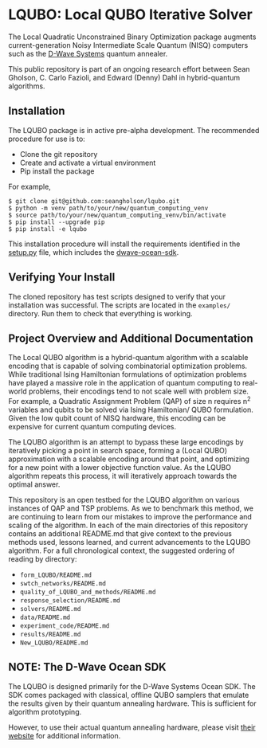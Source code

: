 # LQUBO: Local QUBO Iterative Solver

The Local Quadratic Unconstrained Binary Optimization package augments 
current-generation Noisy Intermediate Scale Quantum (NISQ) computers
such as the [D-Wave Systems](https://www.dwavesys.com/) quantum 
annealer.

This public repository is part of an ongoing research effort between Sean Gholson, C. Carlo Fazioli, and 
Edward (Denny) Dahl in hybrid-quantum algorithms.

## Installation

The LQUBO package is in active pre-alpha development.  The recommended
procedure for use is to:

* Clone the git repository
* Create and activate a virtual environment
* Pip install the package

For example,

    $ git clone git@github.com:seangholson/lqubo.git
    $ python -m venv path/to/your/new/quantum_computing_venv
    $ source path/to/your/new/quantum_computing_venv/bin/activate
    $ pip install --upgrade pip
    $ pip install -e lqubo

This installation procedure will install the requirements identified in
the 
[setup.py](https://github.com/seangholson/lqubo/blob/master/setup.py)
file, which includes the 
[dwave-ocean-sdk](https://github.com/dwavesystems/dwave-ocean-sdk).  

## Verifying Your Install

The cloned repository has test scripts designed to verify that your 
installation was successful.  The scripts are located in the `examples/`
directory.  Run them to check that everything is working.  

## Project Overview and Additional Documentation

The Local QUBO algorithm is a hybrid-quantum algorithm with a scalable encoding that is capable of solving 
combinatorial optimization problems.  While traditional Ising Hamiltonian formulations of optimization problems have 
played a massive role in the application of quantum computing to real-world problems, their encodings tend to not scale 
well with problem size.  For example, a Quadratic Assignment Problem (QAP) of size n requires n<sup>2 </sup>variables 
and qubits to be solved via Ising Hamiltonian/ QUBO formulation.  Given the low qubit count of NISQ hardware, this 
encoding can be expensive for current quantum computing devices.


The LQUBO algorithm is an attempt to bypass these large encodings by iteratively picking a point in search space,
forming a (Local QUBO) approximation with a scalable encoding around that point, and optimizing for a new point with a
lower objective function value. As the LQUBO algorithm repeats this process, it will iteratively approach towards the 
optimal answer.

This repository is an open testbed for the LQUBO algorithm on various instances of QAP and TSP problems.  As we
to benchmark this method, we are continuing to learn from our mistakes to improve the performance and scaling of the 
algorithm.  In each of the main directories of this repository contains an additional README.md that give context to
the previous methods used, lessons learned, and current advancements to the LQUBO algorithm.  For a full chronological 
context, the suggested ordering of reading by directory:

* `form_LQUBO/README.md`
* `swtch_networks/README.md`
* `quality_of_LQUBO_and_methods/README.md`
* `response_selection/README.md`
* `solvers/README.md`
* `data/README.md`
* `experiment_code/README.md`
* `results/README.md`
* `New_LQUBO/README.md`


## NOTE: The D-Wave Ocean SDK

The LQUBO is designed primarily for the D-Wave Systems Ocean SDK.  The
SDK comes packaged with classical, offline QUBO samplers that emulate
the results given by their quantum annealing hardware.  This is 
sufficient for algorithm prototyping.  

However, to use their actual quantum annealing hardware, please visit 
[their website](https://docs.ocean.dwavesys.com/en/latest/getting_started.html#gs) 
for  additional information.
